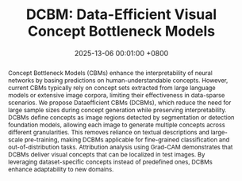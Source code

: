 ---
title:          "DCBM: Data-Efficient Visual Concept Bottleneck Models"
date:           2025-13-06 00:01:00 +0800
selected:       true
pub:            "International Conference on Machine Learning (ICML)"
pub_date:       "2025"
abstract: >-
  Concept Bottleneck Models (CBMs) enhance the interpretability of neural networks by basing predictions on human-understandable concepts. However, current CBMs typically rely on concept sets extracted from large language models or extensive image corpora, limiting their effectiveness in data-sparse scenarios. We propose Dataefficient CBMs (DCBMs), which reduce the need for large sample sizes during concept generation while preserving interpretability. DCBMs define concepts as image regions detected by segmentation or detection foundation models, allowing each image to generate multiple concepts across different granularities. This removes reliance on textual descriptions and large-scale pre-training, making DCBMs applicable for fine-grained classification and out-of-distribution tasks. Attribution analysis using Grad-CAM demonstrates that DCBMs deliver visual concepts that can be localized in test images. By leveraging dataset-specific concepts instead of predefined ones, DCBMs enhance adaptability to new domains.
  
authors:
- Katharina Prasse*
- Patrick Knab*
- Sascha Marton
- Christian Bartelt
- Margret Keuper
links:
  Paper: https://pure.mpg.de/rest/items/item_3636912/component/file_3636913/content
  Code: https://github.com/KathPra/DCBM
  Demo: https://kathpra.github.io/DCBM/
---